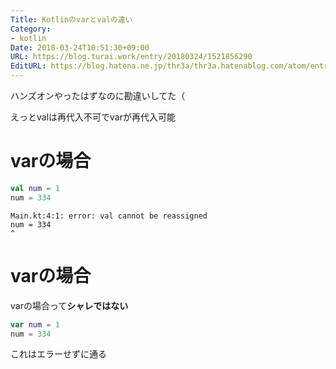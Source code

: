 ```yaml
---
Title: Kotlinのvarとvalの違い
Category:
- kotlin
Date: 2018-03-24T10:51:30+09:00
URL: https://blog.turai.work/entry/20180324/1521856290
EditURL: https://blog.hatena.ne.jp/thr3a/thr3a.hatenablog.com/atom/entry/17391345971628826135
---
```


ハンズオンやったはずなのに勘違いしてた（

えっとvalは再代入不可でvarが再代入可能

# varの場合

```kotlin
val num = 1
num = 334
```

```
Main.kt:4:1: error: val cannot be reassigned
num = 334
^
```

# varの場合

varの場合って**シャレではない**

```kotlin
var num = 1
num = 334
```

これはエラーせずに通る
